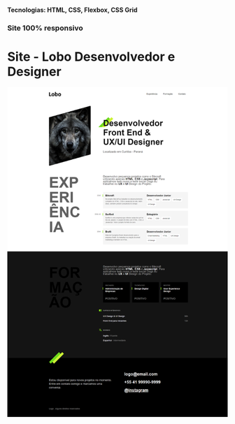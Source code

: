 <h4>Tecnologias: HTML, CSS, Flexbox, CSS Grid</h4>
<h3>Site 100% responsivo</h3>

# Site - Lobo Desenvolvedor e Designer
<img src="https://github.com/dieegobs/Lobo---Desenvolvedor-e-Designer/blob/main/img/lobo.png?raw=true"/>














































































